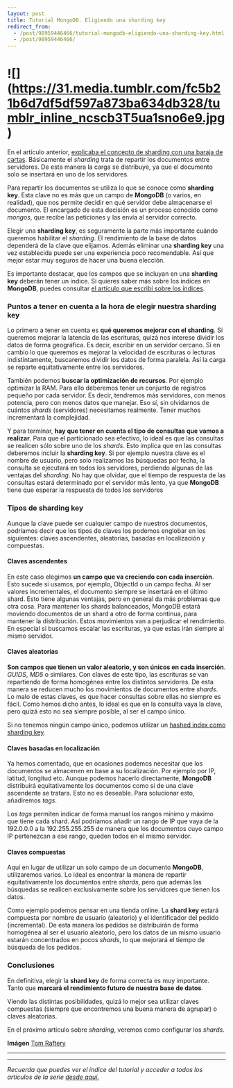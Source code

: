 ```yaml
---
layout: post
title: Tutorial MongoDB. Eligiendo una sharding key
redirect_from:
  - /post/98959446466/tutorial-mongodb-eligiendo-una-sharding-key.html
  - /post/98959446466/
---
```


<h1> ![](<a href="https://31.media.tumblr.com/fc5b21b6d7df5df597a873ba634db328/tumblr_inline_ncscb3T5ua1sno6e9.jpg">https://31.media.tumblr.com/fc5b21b6d7df5df597a873ba634db328/tumblr_inline_ncscb3T5ua1sno6e9.jpg</a>) </h1>

<p>En el artículo anterior, <a href="https://www.charlascylon.com/post/75034298293/tutorial-mongodb-explicando-el-sharding-con-una-baraja">explicaba el concepto de sharding con una baraja de cartas</a>. Básicamente el <em>sharding</em> trata de repartir los documentos entre servidores. De esta manera la carga se distribuye, ya que el documento solo se insertará en uno de los servidores.</p>

<p>Para repartir los documentos se utiliza lo que se conoce como <strong>sharding key</strong>. Esta clave no es más que un campo de <strong>MongoDB</strong> (o varios, en realidad), que nos permite decidir en qué servidor debe almacenarse el documento. El encargado de esta decisión es un proceso conocido como <em>mongos</em>, que recibe las peticiones y las envía al servidor correcto.</p>

<p>Elegir una <strong>sharding key</strong>, es seguramente la parte más importante cuándo queremos habilitar el <em>sharding</em>. El rendimiento de la base de datos dependerá de la clave que elijamos. Además eliminar una <strong>sharding key</strong> una vez establecida puede ser una experiencia poco recomendable. Así que mejor estar muy seguros de hacer una buena elección.</p>

<p>Es importante destacar, que los campos que se incluyan en una <strong>sharding key</strong> deberán tener un índice. Si quieres saber más sobre los índices en <strong>MongoDB</strong>, puedes consultar <a href="https://www.charlascylon.com/post/61794351054/tutorial-mongodb-indices">el artículo que escribí sobre los índices</a>.</p>

<h3>Puntos a tener en cuenta a la hora de elegir nuestra sharding key</h3>

<p>Lo primero a tener en cuenta es <strong>qué queremos mejorar con el sharding</strong>. Si queremos mejorar la latencia de las escrituras, quizá nos interese dividir los datos de forma geográfica. Es decir, escribir en un servidor cercano. Si en cambio lo que queremos es mejorar la velocidad de escrituras o lecturas indistintamente, buscaremos dividir los datos de forma paralela. Así la carga se reparte equitativamente entre los servidores.</p>

<p>También podemos <strong>buscar la optimización de recursos</strong>. Por ejemplo optimizar la RAM. Para ello deberemos tener un conjunto de registros pequeño por cada servidor. Es decir, tendremos más servidores, con menos potencia, pero con menos datos que manejar. Eso sí, sin olvidarnos de cuántos <em>shards</em> (servidores) necesitamos realmente. Tener muchos incrementará la complejidad.</p>

<p>Y para terminar, <strong>hay que tener en cuenta el tipo de consultas que vamos a realizar</strong>. Para que el particionado sea efectivo, lo ideal es que las consultas se realicen sólo sobre uno de los <em>shards</em>. Esto implica que en las consultas deberemos incluir la <strong>sharding key</strong>. Si por ejemplo nuestra clave es el nombre de usuario, pero solo realizamos las búsquedas por fecha, la consulta se ejecutará en todos los servidores, perdiendo algunas de las ventajas del <em>sharding</em>. No hay que olvidar, que el tiempo de respuesta de las consultas estará determinado por el servidor más lento, ya que <strong>MongoDB</strong> tiene que esperar la respuesta de todos los servidores</p>

<h3>Tipos de sharding key</h3>

<p>Aunque la clave puede ser cualquier campo de nuestros documentos, podríamos decir que los tipos de claves los podemos englobar en los siguientes: claves ascendentes, aleatorias, basadas en localización y compuestas.</p>

<h4>Claves ascendentes</h4>

<p>En este caso elegimos <strong>un campo que va creciendo con cada inserción</strong>. Esto sucede si usamos, por ejemplo, ObjectId o un campo fecha. Al ser valores incrementales, el documento siempre se insertará en el último shard. Esto tiene algunas ventajas, pero en general da más problemas que otra cosa. Para mantener los shards balanceados, MongoDB estará moviendo documentos de un shard a otro de forma continua, para mantener la distribución. Estos movimientos van a perjudicar el rendimiento. En especial si buscamos escalar las escrituras, ya que estas irán siempre al mismo servidor.</p>

<h4>Claves aleatorias</h4>

<p><strong>Son campos que tienen un valor aleatorio, y son únicos en cada inserción</strong>. <em>GUIDS</em>, <em>MD5</em> o similares. Con claves de este tipo, las escrituras se van repartiendo de forma homogénea entre los distintos servidores. De esta manera se reducen mucho los movimientos de documentos entre <em>shards</em>. Lo malo de estas claves, es que hacer consultas sobre ellas no siempre es fácil. Como hemos dicho antes, lo ideal es que en la consulta vaya la clave, pero quizá esto no sea siempre posible, al ser el campo único.</p>

<p>Si no tenemos ningún campo único, podemos utilizar un <a href="http://docs.mongodb.org/manual/tutorial/shard-collection-with-a-hashed-shard-key/">hashed index como sharding key</a>.</p>

<h4>Claves basadas en localización</h4>

<p>Ya hemos comentado, que en ocasiones podemos necesitar que los documentos se almacenen en base a su localización. Por ejemplo por IP, latitud, longitud etc. Aunque podemos hacerlo directamente, <strong>MongoDB</strong> distribuirá equitativamente los documentos como si de una clave ascendente se tratara. Esto no es deseable. Para solucionar esto, añadiremos <em>tags</em>.</p>

<p>Los <em>tags</em> permiten indicar de forma manual los rangos mínimo y máximo que tiene cada shard. Así podríamos añadir un rango de IP que vaya de la 192.0.0.0 a la 192.255.255.255 de manera que los documentos cuyo campo IP pertenezcan a ese rango, queden todos en el mismo servidor.</p>

<h4>Claves compuestas</h4>

<p>Aquí en lugar de utilizar un solo campo de un documento <strong>MongoDB</strong>, utilizaremos varios. Lo ideal es encontrar la manera de repartir equitativamente los documentos entre <em>shards</em>, pero que además las búsquedas se realicen exclusivamente sobre los servidores que tienen los datos.</p>

<p>Como ejemplo podemos pensar en una tienda online. La <strong>shard key</strong> estará compuesta por nombre de usuario (aleatorio) y el identificador del pedido (incremental). De esta manera los pedidos se distribuirán de forma homogénea al ser el usuario aleatorio, pero los datos de un mismo usuario estarán concentrados en pocos <em>shards</em>, lo que mejorará el tiempo de búsqueda de los pedidos.</p>

<h3>Conclusiones</h3>

<p>En definitiva, elegir la <strong>shard key</strong> de forma correcta es muy importante. Tanto que <strong>marcará el rendimiento futuro de nuestra base de datos</strong>.</p>

<p>Viendo las distintas posibilidades, quizá lo mejor sea utilizar claves compuestas (siempre que encontremos una buena manera de agrupar) o claves aleatorias.</p>

<p>En el próximo artículo sobre <em>sharding</em>, veremos como configurar los <em>shards</em>.</p>

<p><strong>Imágen</strong> <a href="https://www.flickr.com/photos/traftery/">Tom Raftery</a></p>

* * * * *

* * * * *

*Recuerda que puedes ver el índice del tutorial y acceder a todos los
artículos de la serie [desde aquí.](https://charlascylon.com/tutorialmongo)*
